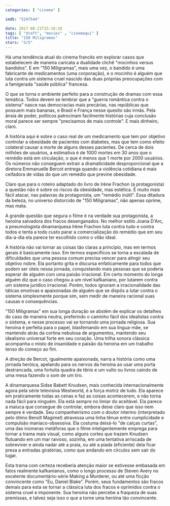```yaml
---
categories: [ "cinema" ]

imdb: "5247544"

date: 2017-08-21T15:10:18
tags: [ "draft", "movies" , "cinemaqui" ]
title: "150 Miligramas"
stars: "3/5"
---
```

Há uma tendência atual do cinema francês em explorar casos que estabelecem de maneira caricata a dualidade clichê "mocinhos versus bandidos". E em "150 Miligramas", mais uma vez, o bandido é uma fabricante de medicamentos (uma corporação), e o mocinho é alguém que luta contra um sistema cruel nascido das duas próprias preocupações com a famigerada "saúde pública" francesa.

O que se torna o ambiente perfeito para a construção de dramas com essa temática. Todos devem se lembrar que a "guerra romântica contra o sistema" nasce nas democracias mais precárias, nas repúblicas que possuem mais bananas, e Brasil e França nesse quesito são irmãs. Pela ânsia de poder, políticos patrocinam facilmente histórias cuja conclusão moral parece ser sempre "precisamos de mais controle". E mais dinheiro, claro.

A história aqui é sobre o caso real de um medicamento que tem por objetivo controlar a obesidade de pacientes com diabetes, mas que tem como efeito colateral causar a morte de alguns desses pacientes. De cerca de dois milhões de usuários, a estimativa é de 1000 mortes em 30 anos que o remédio está em circulação, o que é menos que 1 morte por 2000 usuários. Os números não conseguem extrair a dramaticidade desproporcional que a diretora Emmanuelle Bercot entrega quando a violência cotidiana é mais ceifadora de vidas do que um remédio que previne obesidade.

Claro que para o roteiro adaptado do livro de Irène Frachon (a protagonista) a questão não é sobre os riscos da obesidade, mas estética. É muito mais fácil atacar, nas palavras da protagonista, um "remédio inútil". Essa ditadura da beleza, no universo distorcido de "150 Miligramas", não apenas oprime, mas mata.

A grande questão que segura o filme é na verdade sua protagonista, a heroína salvadora dos fracos desenganados. No melhor estilo Joana D'Arc, a pneumologista dinamarquesa Irène Frachon luta contra tudo e contra todos e tenta a todo custo parar a comercialização do remédio que em seu dia-a-dia ela parece ter escolhido como o vilão ideal.

A história não vai tornar as coisas tão claras a princípio, mas em termos gerais é basicamente isso. Em termos específicos se torna a escalada de dificuldades que uma pessoa comum precisa vencer para atingir seu objetivo nobre. Ela portanto grita e discursa enfaticamente para todos que podem ser úteis nessa jornada, conquistando mais pessoas que se poderia esperar de alguém com uma paixão irracional. Em certo momento do longa alguém diz que o caso chegou a um nível kafkaniano, por lutarem contra um sistema jurídico irracional. Porém, todos ignoram a irracionalidade das táticas emotivas e apaixonadas de alguém que se dispôs a lutar contra o sistema simplesmente porque sim, sem medir de maneira racional suas causas e consequências.

"150 Miligramas" em sua longa duração se abstém de explicar os detalhes do caso de maneira neutra, preferindo o caminho fácil dos idealistas contra o sistema, e nesse processo vai se tornando uma jornada religiosa. Sua heroína é perfeita para o papel, blasfemando em sua língua-mãe, se mantendo atrás da cortina nebulosa de argumentos, mantendo seu idealismo universal forte em seu coração. Uma trilha sonora clássica acompanha o misto de insanidade e paixão da heroína em um trabalho tenso do começo ao fim.

A direção de Bercot, igualmente apaixonada, narra a história como uma jornada heróica, apelando para os nervos da heroína ao usar uma porta destrancada, uma fortuita quadra de tênis e um vulto ou livros caindo de uma mesa fazendo o som de um tiro.

A dinamarquesa Sidse Babett Knudsen, mais conhecida internacionalmente agora pela série televisiva Westworld, é a força motriz de tudo. Ela aparece em praticamente todas as cenas e faz as coisas acontecerem, e não torna nada fácil para ninguém. Ela está sempre no limiar do aceitável. Ela parece a maluca que consegue de controlar, embora deixe claro que isso nem sempre é verdade. Seu companheirismo com o doutor interino (interpretado pelo ótimo Benoît Magimel) atravessa uma linha tênue entre cumplicidade e compulsão maníaco-obsessiva. Ela costuma deixá-lo "de calças curtas", uma das inúmeras metáforas que o filme inteligentemente emprega para tornar a trama mais visual, como alguns cortes que trazem Knudsen flutuando em um mar raivoso, sozinha, em uma tentativa arriscada de sobreviver e ainda nadar até a praia, ou até a piada (eficiente) dela ficar presa a entradas giratórias, como que andando em círculos sem sair do lugar.

Esta trama com certeza receberia atenção maior se estivesse embasada em fatos realmente kafkanianos, como o longo processo de Steven Avery no excelente documentário-série Making a Murderer, ou até uma ficção convincente como "Eu, Daniel Blake". Porém, seus fundamentos são fracos demais para esta se tornar a clássica luta dos fracos e oprimidos contra o sistema cruel e imponente. Sua heroína não percebe a fraqueza de suas premissas, e talvez seja isso o que a torne uma heróina tão convincente.
